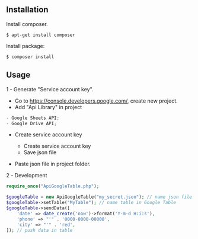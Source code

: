 ## Installation
Install composer.
 ```
 $ apt-get install composer
 ```
Install package:
 ```
 $ composer install
```

## Usage
1 - Generate "Service account key".
* Go to https://console.developers.google.com/, create new project.
* Add "Api Library" in project
```python
- Google Sheets API;
- Google Drive API;
```
* Create service account key
    * Create service account key
    * Save json file
    
* Paste json file in project folder.
    
2 - Development
```php
require_once("ApiGoogleTable.php");

$googleTable = new ApiGoogleTable("my_secret.json"); // name json file
$googleTable->setTable("MyTable"); // name table in Google Table
$googleTable->sendData([
    'date' => date_create('now')->format('Y-m-d H:i:s'),
    'phone' => "'" . '0000-0000-00000',
    'city' => "'" . 'red',
]); // push data in table
```